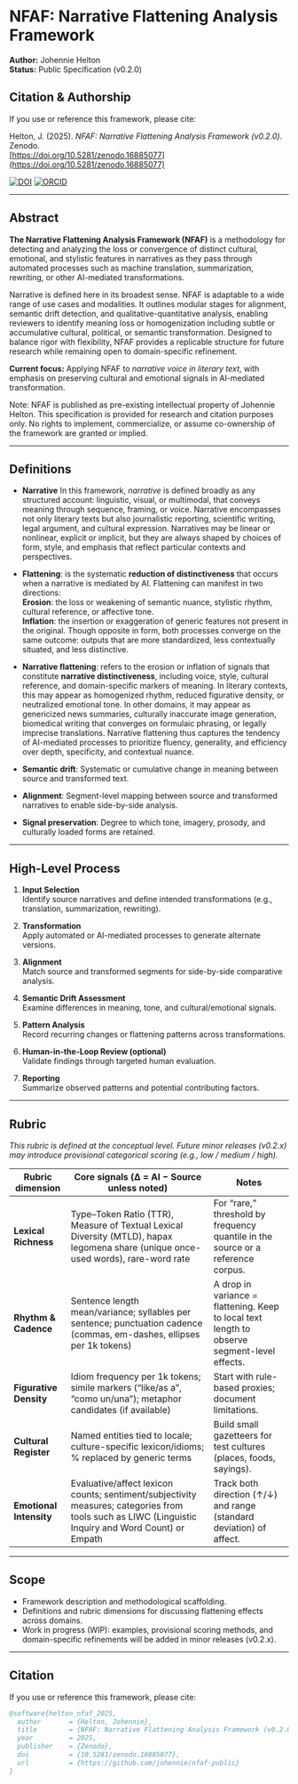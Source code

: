 # NFAF: Narrative Flattening Analysis Framework

**Author:** Johennie Helton  
**Status:** Public Specification (v0.2.0)  


## Citation & Authorship

If you use or reference this framework, please cite:

Helton, J. (2025). *NFAF: Narrative Flattening Analysis Framework (v0.2.0)*. Zenodo.  
[https://doi.org/10.5281/zenodo.16885077](https://doi.org/10.5281/zenodo.16885077)

[![DOI](https://zenodo.org/badge/DOI/10.5281/zenodo.16885077.svg)](https://doi.org/10.5281/zenodo.16885077)
[![ORCID](https://img.shields.io/badge/ORCID-0009--0003--2175--3239-green?logo=orcid)](https://orcid.org/0009-0003-2175-3239)

---

## Abstract
**The Narrative Flattening Analysis Framework (NFAF)** is a methodology for detecting and analyzing the loss or convergence of distinct cultural, emotional, and stylistic features in narratives as they pass through automated processes such as machine translation, summarization, rewriting, or other AI-mediated transformations.

Narrative is defined here in its broadest sense. NFAF is adaptable to a wide range of use cases and modalities. It outlines modular stages for alignment, semantic drift detection, and qualitative-quantitative analysis, enabling reviewers to identify meaning loss or homogenization including subtle or accumulative cultural, political, or semantic transformation. Designed to balance rigor with flexibility, NFAF provides a replicable structure for future research while remaining open to domain-specific refinement.

**Current focus:** Applying NFAF to *narrative voice in literary text*, with emphasis on preserving cultural and emotional signals in AI-mediated transformation.

Note: NFAF is published as pre-existing intellectual property of Johennie Helton. This specification is provided for research and citation purposes only. No rights to implement, commercialize, or assume co-ownership of the framework are granted or implied.

---

## Definitions

- **Narrative** In this framework, *narrative* is defined broadly as any structured account: linguistic, visual, or multimodal, that conveys meaning through sequence, framing, or voice. Narrative encompasses not only literary texts but also journalistic reporting, scientific writing, legal argument, and cultural expression. Narratives may be linear or nonlinear, explicit or implicit, but they are always shaped by choices of form, style, and emphasis that reflect particular contexts and perspectives.  
      
    
- **Flattening**: is the systematic **reduction of distinctiveness** that occurs when a narrative is mediated by AI. Flattening can manifest in two directions:  
    **Erosion**: the loss or weakening of semantic nuance, stylistic rhythm, cultural reference, or affective tone.  
    **Inflation**: the insertion or exaggeration of generic features not present in the original. Though opposite in form, both processes converge on the same outcome: outputs that are more standardized, less contextually situated, and less distinctive.  
      
    
- **Narrative flattening**: refers to the erosion or inflation of signals that constitute **narrative distinctiveness**, including voice, style, cultural reference, and domain-specific markers of meaning. In literary contexts, this may appear as homogenized rhythm, reduced figurative density, or neutralized emotional tone. In other domains, it may appear as genericized news summaries, culturally inaccurate image generation, biomedical writing that converges on formulaic phrasing, or legally imprecise translations. Narrative flattening thus captures the tendency of AI-mediated processes to prioritize fluency, generality, and efficiency over depth, specificity, and contextual nuance.
    
- **Semantic drift**: Systematic or cumulative change in meaning between source and transformed text.  
      
    
- **Alignment**: Segment-level mapping between source and transformed narratives to enable side-by-side analysis.  
      
    
- **Signal preservation**: Degree to which tone, imagery, prosody, and culturally loaded forms are retained.

---
## High-Level Process
1. **Input Selection**  
   Identify source narratives and define intended transformations (e.g., translation, summarization, rewriting).  

2. **Transformation**  
   Apply automated or AI-mediated processes to generate alternate versions.  

3. **Alignment**  
   Match source and transformed segments for side-by-side comparative analysis.  

4. **Semantic Drift Assessment**  
   Examine differences in meaning, tone, and cultural/emotional signals.  

5. **Pattern Analysis**  
   Record recurring changes or flattening patterns across transformations.  

6. **Human-in-the-Loop Review (optional)**  
   Validate findings through targeted human evaluation.  

7. **Reporting**  
   Summarize observed patterns and potential contributing factors.  

---

## Rubric

*This rubric is defined at the conceptual level. Future minor releases (v0.2.x) may introduce provisional categorical scoring (e.g., low / medium / high).*

| **Rubric dimension**    | **Core signals (Δ = AI − Source unless noted)**                                                                                                     | **Notes**                                                                                    |
| ----------------------- | --------------------------------------------------------------------------------------------------------------------------------------------------- | -------------------------------------------------------------------------------------------- |
| **Lexical Richness**    | Type–Token Ratio (TTR), Measure of Textual Lexical Diversity (MTLD), hapax legomena share (unique once-used words), rare-word rate                  | For “rare,” threshold by frequency quantile in the source or a reference corpus.             |
| **Rhythm & Cadence**    | Sentence length mean/variance; syllables per sentence; punctuation cadence (commas, em-dashes, ellipses per 1k tokens)                              | A drop in variance = flattening. Keep to local text length to observe segment-level effects. |
| **Figurative Density**  | Idiom frequency per 1k tokens; simile markers (“like/as a”, “como un/una”); metaphor candidates (if available)                                      | Start with rule-based proxies; document limitations.                                         |
| **Cultural Register**   | Named entities tied to locale; culture-specific lexicon/idioms; % replaced by generic terms                                                         | Build small gazetteers for test cultures (places, foods, sayings).                           |
| **Emotional Intensity** | Evaluative/affect lexicon counts; sentiment/subjectivity measures; categories from tools such as LIWC (Linguistic Inquiry and Word Count) or Empath | Track both direction (↑/↓) and range (standard deviation) of affect.                         |


---

## Scope  
- Framework description and methodological scaffolding.  
- Definitions and rubric dimensions for discussing flattening effects across domains.  
- Work in progress (WIP): examples, provisional scoring methods, and domain-specific refinements will be added in minor releases (v0.2.x).  


---

## Citation
If you use or reference this framework, please cite:

```bibtex
@software{helton_nfaf_2025,
  author       = {Helton, Johennie},
  title        = {NFAF: Narrative Flattening Analysis Framework (v0.2.0)},
  year         = 2025,
  publisher    = {Zenodo},
  doi          = {10.5281/zenodo.16885077},
  url          = {https://github.com/johennie/nfaf-public}
}
